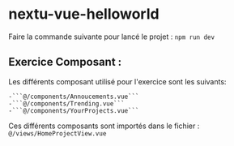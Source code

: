 # nextu-vue-helloworld

Faire la commande suivante pour lancé le projet : ```npm run dev```

## Exercice Composant :

Les différents composant utilisé pour l'exercice sont les suivants:

    -```@/components/Annoucements.vue```
    -```@/components/Trending.vue```
    -```@/components/YourProjects.vue```

Ces différents composants sont importés dans le fichier : ```@/views/HomeProjectView.vue```
